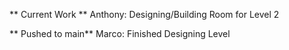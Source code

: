 ** Current Work **
Anthony: Designing/Building Room for Level 2

** Pushed to main**
Marco: Finished Designing Level
